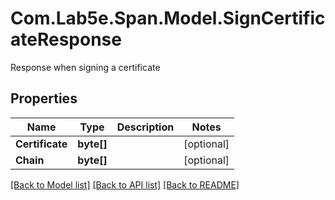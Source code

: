 # Com.Lab5e.Span.Model.SignCertificateResponse
Response when signing a certificate

## Properties

Name | Type | Description | Notes
------------ | ------------- | ------------- | -------------
**Certificate** | **byte[]** |  | [optional] 
**Chain** | **byte[]** |  | [optional] 

[[Back to Model list]](../README.md#documentation-for-models) [[Back to API list]](../README.md#documentation-for-api-endpoints) [[Back to README]](../README.md)

